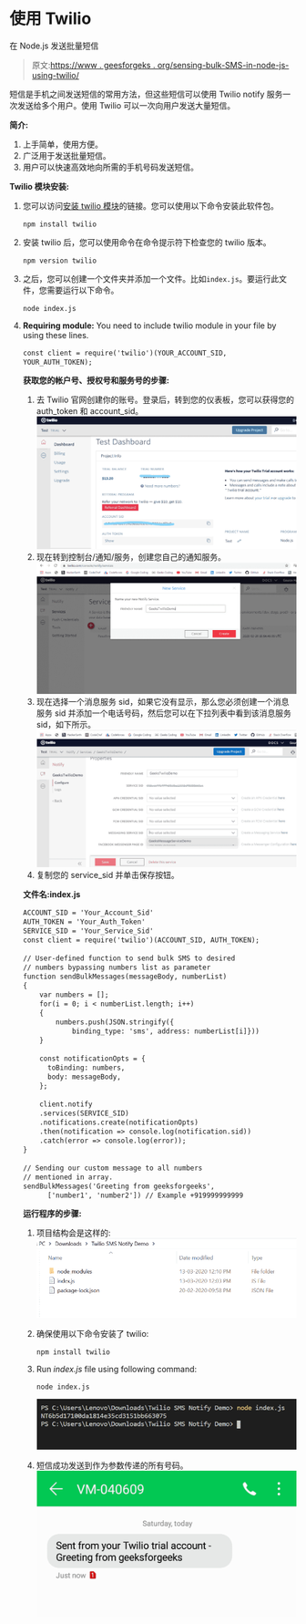 # 使用 Twilio

在 Node.js 发送批量短信

> 原文:[https://www . geesforgeks . org/sensing-bulk-SMS-in-node-js-using-twilio/](https://www.geeksforgeeks.org/sending-bulk-sms-in-node-js-using-twilio/)

短信是手机之间发送短信的常用方法，但这些短信可以使用 Twilio notify 服务一次发送给多个用户。使用 Twilio 可以一次向用户发送大量短信。

**简介:**

1.  上手简单，使用方便。
2.  广泛用于发送批量短信。
3.  用户可以快速高效地向所需的手机号码发送短信。

**Twilio 模块安装:**

1.  您可以访问[安装 twilio 模块](https://www.npmjs.com/package/twilio)的链接。您可以使用以下命令安装此软件包。

    ```
    npm install twilio
    ```

2.  安装 twilio 后，您可以使用命令在命令提示符下检查您的 twilio 版本。

    ```
    npm version twilio
    ```

3.  之后，您可以创建一个文件夹并添加一个文件。比如`index.js`。要运行此文件，您需要运行以下命令。

    ```
    node index.js
    ```

4.  **Requiring module:** You need to include twilio module in your file by using these lines.

    ```
    const client = require('twilio')(YOUR_ACCOUNT_SID, YOUR_AUTH_TOKEN);
    ```

    **获取您的帐户号、授权号和服务号的步骤:**

    1.  去 Twilio 官网创建你的账号。登录后，转到您的仪表板，您可以获得您的 auth_token 和 account_sid。
        ![Dashboard of Twilio account](img/6fbd708342094da62b40fbe8ec00cc03.png)
    2.  现在转到控制台/通知/服务，创建您自己的通知服务。
        ![Creating notify service](img/27879cdf9555124128dd79b728a97bfd.png)
    3.  现在选择一个消息服务 sid，如果它没有显示，那么您必须创建一个消息服务 sid 并添加一个电话号码，然后您可以在下拉列表中看到该消息服务 sid，如下所示。
        ![Saving service ](img/0ff0cea8f0ab0d90d23595f704912ebd.png)
    4.  复制您的 service_sid 并单击保存按钮。

    **文件名:index.js**

    ```
    ACCOUNT_SID = 'Your_Account_Sid'
    AUTH_TOKEN = 'Your_Auth_Token'
    SERVICE_SID = 'Your_Service_Sid'
    const client = require('twilio')(ACCOUNT_SID, AUTH_TOKEN);

    // User-defined function to send bulk SMS to desired
    // numbers bypassing numbers list as parameter
    function sendBulkMessages(messageBody, numberList)
    {
        var numbers = [];
        for(i = 0; i < numberList.length; i++)
        {
            numbers.push(JSON.stringify({ 
                binding_type: 'sms', address: numberList[i]}))
        }

        const notificationOpts = {
          toBinding: numbers,
          body: messageBody,
        };

        client.notify
        .services(SERVICE_SID)
        .notifications.create(notificationOpts)
        .then(notification => console.log(notification.sid))
        .catch(error => console.log(error));
    }

    // Sending our custom message to all numbers
    // mentioned in array.
    sendBulkMessages('Greeting from geeksforgeeks',
          ['number1', 'number2']) // Example +919999999999
    ```

    **运行程序的步骤:**

    1.  项目结构会是这样的:
        ![Project-Structure](img/d3d4d97aac5eb2cddac825bc01bf1c7c.png)
    2.  确保使用以下命令安装了 twilio:

        ```
        npm install twilio
        ```

    3.  Run *index.js* file using following command:

        ```
        node index.js
        ```

        ![Output of above command](img/e22f71df007eb1c357f625a8adf6dc6d.png)

    4.  短信成功发送到作为参数传递的所有号码。
        ![Success](img/d46c6712139881554916ed757f3c8fa3.png)